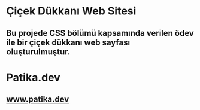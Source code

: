 # Çiçek Dükkanı Web Sitesi

## Bu projede CSS bölümü kapsamında verilen ödev ile bir çiçek dükkanı web sayfası oluşturulmuştur.


# Patika.dev
## www.patika.dev